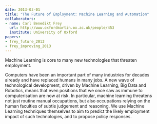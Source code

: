 ```yaml
---
date: 2013-03-01
title: "The Future of Employment: Machine Learning and Automation"
collaborators:
- name: Carl Benedikt Frey
  url: http://www.oxfordmartin.ox.ac.uk/people/453
  institute: University of Oxford
papers:
- frey_future_2013
- frey_improving_2013
---
```


Machine Learning is core to many new technologies that threaten employment.

Computers have been an important part of many industries for decades already and have replaced humans in many jobs. A new wave of technological development, driven by Machine Learning, Big Data and Robotics, means that even positions that we once saw as immune to computerisation are now at risk. In particular, machine learning threatens not just routine manual occupations, but also occupations relying on the human faculties of subtle judgement and reasoning. We use Machine Learning techniques themselves to aim to predict the likely employment impact of such technologies, and to propose policy responses.
